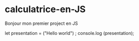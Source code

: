 # calculatrice-en-JS

Bonjour mon premier project en JS 

let presentation = ("Hello world") ; 
console.log (presentation);
